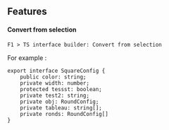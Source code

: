 ## Features

#### Convert from selection

`F1 > TS interface builder: Convert from selection`

For example : 

    export interface SquareConfig {
        public color: string;
        private width: number;
        protected tessst: boolean;
        private test2: string;
        private obj: RoundConfig;
        private tableau: string[];
        private ronds: RoundConfig[]
    }